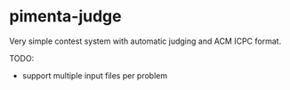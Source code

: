 # pimenta-judge
Very simple contest system with automatic judging and ACM ICPC format.

TODO:
- support multiple input files per problem
